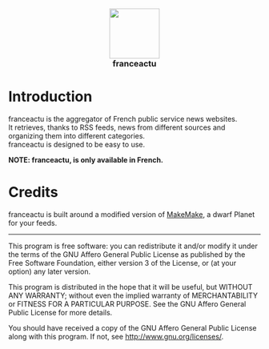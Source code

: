 <div>
  <h3 align="center"><img src="https://raw.githubusercontent.com/gaetanlhf/franceactu/themes/franceactu/static/img/favicon.png" width="100"/><br>franceactu</h3>
</div>

# Introduction
franceactu is the aggregator of French public service news websites.  
It retrieves, thanks to RSS feeds, news from different sources and organizing them into different categories.  
franceactu is designed to be easy to use.  

**NOTE: franceactu, is only available in French.**

# Credits
franceactu is built around a modified version of [MakeMake](https://framagit.org/makemake/makemake), a dwarf Planet for your feeds.

***

This program is free software: you can redistribute it and/or modify it under the terms of the GNU Affero General Public License as published by the Free Software Foundation, either version 3 of the License, or (at your option) any later version.

This program is distributed in the hope that it will be useful, but WITHOUT ANY WARRANTY; without even the implied warranty of MERCHANTABILITY or FITNESS FOR A PARTICULAR PURPOSE. See the GNU Affero General Public License for more details.

You should have received a copy of the GNU Affero General Public License along with this program. If not, see http://www.gnu.org/licenses/.

